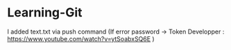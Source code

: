 # Learning-Git
I added text.txt via push command (If error password -> Token Developper : https://www.youtube.com/watch?v=ytSoabxSQ6E )
